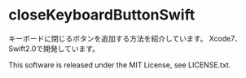 # closeKeyboardButtonSwift
キーボードに閉じるボタンを追加する方法を紹介しています。 Xcode7、Swift2.0で開発しています。

This software is released under the MIT License, see LICENSE.txt.
